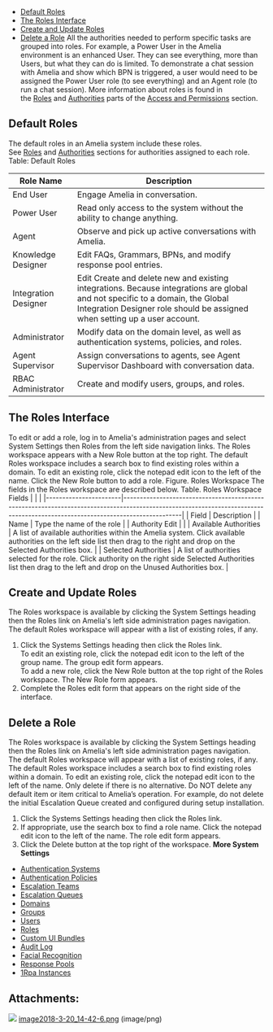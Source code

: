 -   [Default Roles](#Roles-DefaultRoles)
-   [The Roles Interface](#Roles-TheRolesInterface)
-   [Create and Update Roles](#Roles-CreateandUpdateRoles)
-   [Delete a Role](#Roles-DeleteaRole)
All the authorities needed to perform specific tasks are grouped into roles. For example, a Power User in the Amelia environment is an enhanced User. They can see everything, more than Users, but what they can do is limited. To demonstrate a chat session with Amelia and show which BPN is triggered, a user would need to be assigned the Power User role (to see everything) and an Agent role (to run a chat session).
More information about roles is found in the [R](https://docs.ipsoft.com/display/AmeliaDocsV3/Access+and+Permissions#AccessandPermissions-UserGroupDefs)[oles](https://docs.ipsoft.com/display/AmeliaDocsV3/Access+and+Permissions#AccessandPermissions-RoleDefs) and [Authorities](https://docs.ipsoft.com/display/AmeliaDocsV3/Access+and+Permissions#AccessandPermissions-AuthorityDefs) parts of the [Access and Permissions](https://docs.ipsoft.com/display/AmeliaDocsV3/Access+and+Permissions) section.
## Default Roles
The default roles in an Amelia system include these roles. See [R](https://docs.ipsoft.com/display/AmeliaDocsV3/Access+and+Permissions#AccessandPermissions-UserGroupDefs)[oles](https://docs.ipsoft.com/display/AmeliaDocsV3/Access+and+Permissions#AccessandPermissions-RoleDefs) and [Authorities](https://docs.ipsoft.com/display/AmeliaDocsV3/Access+and+Permissions#AccessandPermissions-AuthorityDefs) sections for authorities assigned to each role.
Table: Default Roles

| Role Name | Description |
| ----|----|
| End User | Engage Amelia in conversation. |
| Power User | Read only access to the system without the ability to change anything. |
| Agent | Observe and pick up active conversations with Amelia. |
| Knowledge Designer | Edit FAQs, Grammars, BPNs, and modify response pool entries. |
| Integration Designer | Edit Create and delete new and existing integrations. Because integrations are global and not specific to a domain, the Global Integration Designer role should be assigned when setting up a user account. |
| Administrator | Modify data on the domain level, as well as authentication systems, policies, and roles. |
| Agent Supervisor | Assign conversations to agents, see Agent Supervisor Dashboard with conversation data. |
| RBAC Administrator | Create and modify users, groups, and roles. |

## The Roles Interface
To edit or add a role, log in to Amelia's administration pages and select System Settings then Roles from the left side navigation links. The Roles workspace appears with a New Role button at the top right.
The default Roles workspace includes a search box to find existing roles within a domain. To edit an existing role, click the notepad edit icon to the left of the name. Click the New Role button to add a role.
Figure. Roles Workspace
The fields in the Roles workspace are described below.
Table. Roles Workspace Fields
|                       |                                                                                                                                                                              |
|-----------------------|------------------------------------------------------------------------------------------------------------------------------------------------------------------------------|
| Field                 | Description                                                                                                                                                                  |
| Name                  | Type the name of the role                                                                                                                                                    |
| Authority Edit        |                                                                                                                                                                              |
| Available Authorities | A list of available authorities within the Amelia system. Click available authorities on the left side list then drag to the right and drop on the Selected Authorities box. |
| Selected Authorities  | A list of authorities selected for the role. Click authority on the right side Selected Authorities list then drag to the left and drop on the Unused Authorities box.       |
## Create and Update Roles
The Roles workspace is available by clicking the System Settings heading then the Roles link on Amelia's left side administration pages navigation. The default Roles workspace will appear with a list of existing roles, if any.
1.  Click the Systems Settings heading then click the Roles link.  
    To edit an existing role, click the notepad edit icon to the left of the group name. The group edit form appears.  
    To add a new role, click the New Role button at the top right of the Roles workspace. The New Role form appears.
2.  Complete the Roles edit form that appears on the right side of the interface.
## Delete a Role
The Roles workspace is available by clicking the System Settings heading then the Roles link on Amelia's left side administration pages navigation. The default Roles workspace will appear with a list of existing roles, if any.
The default Roles workspace includes a search box to find existing roles within a domain. To edit an existing role, click the notepad edit icon to the left of the name.
Only delete if there is no alternative. Do NOT delete any default item or item critical to Amelia’s operation. For example, do not delete the initial Escalation Queue created and configured during setup installation.
1.  Click the Systems Settings heading then click the Roles link.
2.  If appropriate, use the search box to find a role name. Click the notepad edit icon to the left of the name. The role edit form appears.
3.  Click the Delete button at the top right of the workspace.
**More System Settings**
-   [Authentication Systems](Authentication%20Systems)
-   [Authentication Policies](Authentication%20Policies)
-   [Escalation Teams](Escalation%20Teams)
-   [Escalation Queues](Escalation%20Queues)
-   [Domains](Domains)
-   [Groups](Groups)
-   [Users](Users)
-   [Roles](Roles)
-   [Custom UI Bundles](Custom%20UI%20Bundles)
-   [Audit Log](Audit%20Log)
-   [Facial Recognition](Facial%20Recognition)
-   [Response Pools](Response%20Pools)
-   [1Rpa Instances](1Rpa%20Instances)
## Attachments:
![](images/icons/bullet_blue.gif) [image2018-3-20_14-42-6.png](attachments/11940278/11940279.png) (image/png)  

